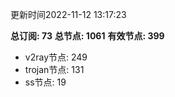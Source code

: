 更新时间2022-11-12 13:17:23

**总订阅: 73**
**总节点: 1061**
**有效节点: 399**
- v2ray节点: 249
- trojan节点: 131
- ss节点: 19
